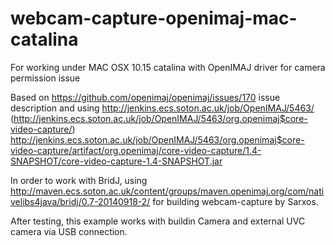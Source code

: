 # webcam-capture-openimaj-mac-catalina
For working under MAC OSX 10.15 catalina with OpenIMAJ driver for camera permission issue

Based on https://github.com/openimaj/openimaj/issues/170 issue description and using http://jenkins.ecs.soton.ac.uk/job/OpenIMAJ/5463/ (http://jenkins.ecs.soton.ac.uk/job/OpenIMAJ/5463/org.openimaj$core-video-capture/) http://jenkins.ecs.soton.ac.uk/job/OpenIMAJ/5463/org.openimaj$core-video-capture/artifact/org.openimaj/core-video-capture/1.4-SNAPSHOT/core-video-capture-1.4-SNAPSHOT.jar

In order to work with BridJ, using http://maven.ecs.soton.ac.uk/content/groups/maven.openimaj.org/com/nativelibs4java/bridj/0.7-20140918-2/ for building webcam-capture by Sarxos.

After testing, this example works with buildin Camera and external UVC camera via USB connection.
